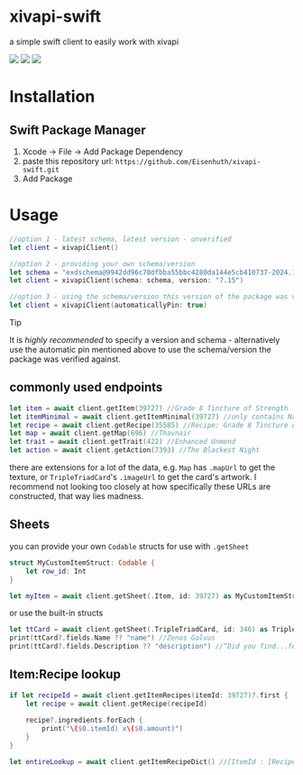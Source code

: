# xivapi-swift
a simple swift client to easily work with xivapi

[![](https://img.shields.io/endpoint?url=https%3A%2F%2Fswiftpackageindex.com%2Fapi%2Fpackages%2FEisenhuth%2Fxivapi-swift%2Fbadge%3Ftype%3Dswift-versions)](https://swiftpackageindex.com/Eisenhuth/xivapi-swift)
[![](https://img.shields.io/endpoint?url=https%3A%2F%2Fswiftpackageindex.com%2Fapi%2Fpackages%2FEisenhuth%2Fxivapi-swift%2Fbadge%3Ftype%3Dplatforms)](https://swiftpackageindex.com/Eisenhuth/xivapi-swift)
[![](https://img.shields.io/badge/DocC-documentation-orange)](https://swiftpackageindex.com/eisenhuth/xivapi-swift/master/documentation/xivapi_swift/xivapiclient)


# Installation
## Swift Package Manager

1. Xcode -> File -> Add Package Dependency
2. paste this repository url: `https://github.com/Eisenhuth/xivapi-swift.git`
3. Add Package

# Usage
```swift
//option 1 - latest schema, latest version - unverified
let client = xivapiClient() 
```
```swift
//option 2 - providing your own schema/version
let schema = "exdschema@9942dd96c70dfbba55bbc4280da144e5cb410737-2024.11.06.0000.0000"
let client = xivapiClient(schema: schema, version: "7.15")
```
```swift
//option 3 - using the schema/version this version of the package was verified against
let client = xivapiClient(automaticallyPin: true)
```
> [!TIP]
> It is _highly recommended_ to specify a version and schema - alternatively use the automatic pin mentioned above to use the schema/version the package was verified against.

## commonly used endpoints
```swift
let item = await client.getItem(39727) //Grade 8 Tincture of Strength
let itemMinimal = await client.getItemMinimal(39727) //only contains Name, Description, Icon
let recipe = await client.getRecipe(35585) //Recipe: Grade 8 Tincture of Strength
let map = await client.getMap(696) //Thavnair
let trait = await client.getTrait(422) //Enhanced Unmend
let action = await client.getAction(7393) //The Blackest Night
```
there are extensions for a lot of the data, e.g. `Map` has `.mapUrl` to get the texture, or `TripleTriadCard`'s `.imageUrl` to get the card's artwork. I recommend not looking too closely at how specifically these URLs are constructed, that way lies madness.

## Sheets
you can provide your own `Codable` structs for use with `.getSheet`
```swift
struct MyCustomItemStruct: Codable {
    let row_id: Int
}

let myItem = await client.getSheet(.Item, id: 39727) as MyCustomItemStruct?
```
or use the built-in structs
```swift
let ttCard = await client.getSheet(.TripleTriadCard, id: 346) as TripleTriadCard?
print(ttCard?.fields.Name ?? "name") //Zenos Galvus
print(ttCard?.fields.Description ?? "description") //“Did you find...fulfillment?”

```

## Item:Recipe lookup
```swift
if let recipeId = await client.getItemRecipes(itemId: 39727)?.first {
    let recipe = await client.getRecipe(recipeId)
    
    recipe?.ingredients.forEach {
        print("\($0.itemId) x\($0.amount)")
    }
}

let entireLookup = await client.getItemRecipeDict() //[ItemId : [RecipeId]]
```
